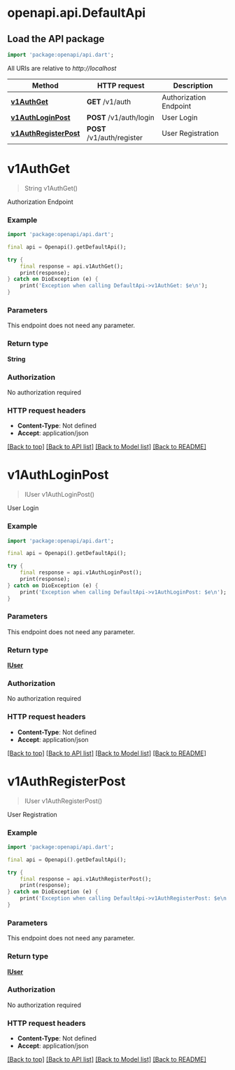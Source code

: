 # openapi.api.DefaultApi

## Load the API package
```dart
import 'package:openapi/api.dart';
```

All URIs are relative to *http://localhost*

Method | HTTP request | Description
------------- | ------------- | -------------
[**v1AuthGet**](DefaultApi.md#v1authget) | **GET** /v1/auth | Authorization Endpoint
[**v1AuthLoginPost**](DefaultApi.md#v1authloginpost) | **POST** /v1/auth/login | User Login
[**v1AuthRegisterPost**](DefaultApi.md#v1authregisterpost) | **POST** /v1/auth/register | User Registration


# **v1AuthGet**
> String v1AuthGet()

Authorization Endpoint

### Example
```dart
import 'package:openapi/api.dart';

final api = Openapi().getDefaultApi();

try {
    final response = api.v1AuthGet();
    print(response);
} catch on DioException (e) {
    print('Exception when calling DefaultApi->v1AuthGet: $e\n');
}
```

### Parameters
This endpoint does not need any parameter.

### Return type

**String**

### Authorization

No authorization required

### HTTP request headers

 - **Content-Type**: Not defined
 - **Accept**: application/json

[[Back to top]](#) [[Back to API list]](../README.md#documentation-for-api-endpoints) [[Back to Model list]](../README.md#documentation-for-models) [[Back to README]](../README.md)

# **v1AuthLoginPost**
> IUser v1AuthLoginPost()

User Login

### Example
```dart
import 'package:openapi/api.dart';

final api = Openapi().getDefaultApi();

try {
    final response = api.v1AuthLoginPost();
    print(response);
} catch on DioException (e) {
    print('Exception when calling DefaultApi->v1AuthLoginPost: $e\n');
}
```

### Parameters
This endpoint does not need any parameter.

### Return type

[**IUser**](IUser.md)

### Authorization

No authorization required

### HTTP request headers

 - **Content-Type**: Not defined
 - **Accept**: application/json

[[Back to top]](#) [[Back to API list]](../README.md#documentation-for-api-endpoints) [[Back to Model list]](../README.md#documentation-for-models) [[Back to README]](../README.md)

# **v1AuthRegisterPost**
> IUser v1AuthRegisterPost()

User Registration

### Example
```dart
import 'package:openapi/api.dart';

final api = Openapi().getDefaultApi();

try {
    final response = api.v1AuthRegisterPost();
    print(response);
} catch on DioException (e) {
    print('Exception when calling DefaultApi->v1AuthRegisterPost: $e\n');
}
```

### Parameters
This endpoint does not need any parameter.

### Return type

[**IUser**](IUser.md)

### Authorization

No authorization required

### HTTP request headers

 - **Content-Type**: Not defined
 - **Accept**: application/json

[[Back to top]](#) [[Back to API list]](../README.md#documentation-for-api-endpoints) [[Back to Model list]](../README.md#documentation-for-models) [[Back to README]](../README.md)

